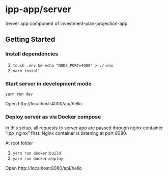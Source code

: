 # ipp-app/server

Server app component of investment-plan-projection-app

## Getting Started

### Install dependencies

1. `touch .env && echo "NODE_PORT=4000" > ./.env`
2. `yarn install`

### Start server in development mode

`yarn run dev`

Open http://localhost:4000/api/hello

### Deploy server as via Docker compose

In this setup, all requests to server app are passed through nginx container "ipp_nginx" first. Nginx container is listening at port 8080.

At root folder

1. `yarn run docker:build`
2. `yarn run docker:deploy`

Open http://localhost:8080/api/hello
